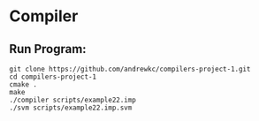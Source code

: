 # Compiler

## Run Program:
```
git clone https://github.com/andrewkc/compilers-project-1.git
cd compilers-project-1
cmake .
make
./compiler scripts/example22.imp
./svm scripts/example22.imp.svm
```